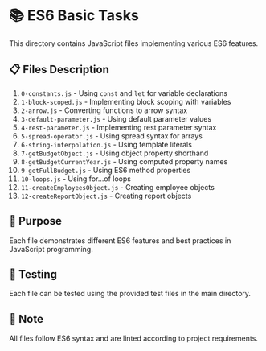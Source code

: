 # 📚 ES6 Basic Tasks

This directory contains JavaScript files implementing various ES6 features.

## 📋 Files Description

1. `0-constants.js` - Using `const` and `let` for variable declarations
2. `1-block-scoped.js` - Implementing block scoping with variables
3. `2-arrow.js` - Converting functions to arrow syntax
4. `3-default-parameter.js` - Using default parameter values
5. `4-rest-parameter.js` - Implementing rest parameter syntax
6. `5-spread-operator.js` - Using spread syntax for arrays
7. `6-string-interpolation.js` - Using template literals
8. `7-getBudgetObject.js` - Using object property shorthand
9. `8-getBudgetCurrentYear.js` - Using computed property names
10. `9-getFullBudget.js` - Using ES6 method properties
11. `10-loops.js` - Using for...of loops
12. `11-createEmployeesObject.js` - Creating employee objects
13. `12-createReportObject.js` - Creating report objects

## 🎯 Purpose

Each file demonstrates different ES6 features and best practices in JavaScript programming.

## 🧪 Testing

Each file can be tested using the provided test files in the main directory.

## 📝 Note

All files follow ES6 syntax and are linted according to project requirements.
